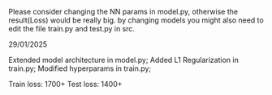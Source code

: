 Please consider changing the NN params in model.py, otherwise the result(Loss) would be really big. 
by changing models you might also need to edit the file train.py and test.py in src.


29/01/2025

Extended model architecture in model.py;
Added L1 Regularization in train.py;
Modified hyperparams in train.py;

Train loss: 1700+
Test loss: 1400+
